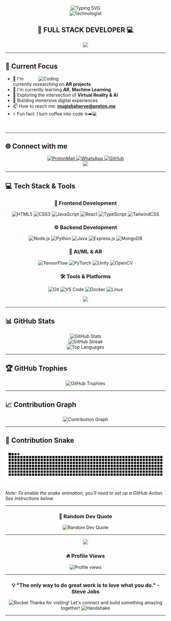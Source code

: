 <div align="center">
  <img src="https://readme-typing-svg.demolab.com?font=Fira+Code&size=32&duration=2800&pause=2000&color=A9FEF7&center=true&vCenter=true&width=940&lines=Hi+there+%F0%9F%91%8B%2C+I'm+Herve+Mugisha+IKIRENGA;Full+Stack+Developer+%7C+AR+Enthusiast+%7C+ML+Explorer" alt="Typing SVG" />
</div>

<div align="center">
  <img src="https://raw.githubusercontent.com/Tarikul-Islam-Anik/Animated-Fluent-Emojis/master/Emojis/People/Technologist.png" alt="Technologist" width="80" />
</div>

<div align="center">
  
## 🚀 FULL STACK DEVELOPER 💻

<img src="https://user-images.githubusercontent.com/74038190/212284100-561aa473-3905-4a80-b561-0d28506553ee.gif" width="700">

</div>

---

## 🔭 Current Focus

<img align="right" alt="Coding" width="400" src="https://user-images.githubusercontent.com/74038190/229223263-cf2e4b07-2615-4f87-9c38-e37600f8381a.gif">

- 🥽 I'm currently researching on **AR projects** 
- 🤖 I'm currently learning **AR, Machine Learning**
- 🧠 Exploring the intersection of **Virtual Reality & AI**
- 🎯 Building immersive digital experiences
- 📫 How to reach me: **mugishaherve@proton.me**
- ⚡ Fun fact: I turn coffee into code ☕➡️💻

<br clear="both">

---

## 🌐 Connect with me

<div align="center">

<a href="mailto:mugishaherve@proton.me">
  <img src="https://img.shields.io/badge/ProtonMail-8B89CC?style=for-the-badge&logo=protonmail&logoColor=white" alt="ProtonMail"/>
</a>
<a href="https://wa.me/+250793748136">
  <img src="https://img.shields.io/badge/WhatsApp-25D366?style=for-the-badge&logo=whatsapp&logoColor=white" alt="WhatsApp"/>
</a>
<a href="https://github.com/HCODE-Collab">
  <img src="https://img.shields.io/badge/GitHub-100000?style=for-the-badge&logo=github&logoColor=white" alt="GitHub"/>
</a>

</div>

<div align="center">
  <img src="https://user-images.githubusercontent.com/74038190/212284087-bbe7e430-757e-4901-90bf-4cd2ce3e1852.gif" width="100">
</div>

---

## 💻 Tech Stack & Tools

<div align="center">

### 🎨 Frontend Development
![HTML5](https://img.shields.io/badge/HTML5-E34F26?style=for-the-badge&logo=html5&logoColor=white)
![CSS3](https://img.shields.io/badge/CSS3-1572B6?style=for-the-badge&logo=css3&logoColor=white)
![JavaScript](https://img.shields.io/badge/JavaScript-F7DF1E?style=for-the-badge&logo=javascript&logoColor=black)
![React](https://img.shields.io/badge/React-20232A?style=for-the-badge&logo=react&logoColor=61DAFB)
![TypeScript](https://img.shields.io/badge/TypeScript-007ACC?style=for-the-badge&logo=typescript&logoColor=white)
![TailwindCSS](https://img.shields.io/badge/Tailwind_CSS-38B2AC?style=for-the-badge&logo=tailwind-css&logoColor=white)

### ⚙️ Backend Development
![Node.js](https://img.shields.io/badge/Node.js-43853D?style=for-the-badge&logo=node.js&logoColor=white)
![Python](https://img.shields.io/badge/Python-3776AB?style=for-the-badge&logo=python&logoColor=white)
![Java](https://img.shields.io/badge/Java-ED8B00?style=for-the-badge&logo=openjdk&logoColor=white)
![Express.js](https://img.shields.io/badge/Express.js-404D59?style=for-the-badge)
![MongoDB](https://img.shields.io/badge/MongoDB-4EA94B?style=for-the-badge&logo=mongodb&logoColor=white)

### 🤖 AI/ML & AR
![TensorFlow](https://img.shields.io/badge/TensorFlow-FF6F00?style=for-the-badge&logo=tensorflow&logoColor=white)
![PyTorch](https://img.shields.io/badge/PyTorch-EE4C2C?style=for-the-badge&logo=pytorch&logoColor=white)
![Unity](https://img.shields.io/badge/Unity-100000?style=for-the-badge&logo=unity&logoColor=white)
![OpenCV](https://img.shields.io/badge/OpenCV-27338e?style=for-the-badge&logo=OpenCV&logoColor=white)

### 🛠️ Tools & Platforms
![Git](https://img.shields.io/badge/GIT-E44C30?style=for-the-badge&logo=git&logoColor=white)
![VS Code](https://img.shields.io/badge/VS_Code-0078D4?style=for-the-badge&logo=visual%20studio%20code&logoColor=white)
![Docker](https://img.shields.io/badge/Docker-2CA5E0?style=for-the-badge&logo=docker&logoColor=white)
![Linux](https://img.shields.io/badge/Linux-FCC624?style=for-the-badge&logo=linux&logoColor=black)

</div>

<div align="center">
  <img src="https://user-images.githubusercontent.com/74038190/212284115-f47e185f-9b87-43c1-b10e-06e43b4e1e49.gif" width="400">
</div>

---

## 📊 GitHub Stats

<div align="center">
  <img src="https://github-readme-stats.vercel.app/api?username=HCODE-Collab&show_icons=true&theme=tokyonight&hide_border=true&bg_color=0D1117&title_color=a9fef7&icon_color=a9fef7&text_color=c9d1d9" alt="GitHub Stats" />
</div>

<div align="center">
  <img src="https://github-readme-streak-stats.herokuapp.com/?user=HCODE-Collab&theme=tokyonight&hide_border=true&background=0D1117&stroke=a9fef7&ring=a9fef7&fire=a9fef7&currStreakLabel=a9fef7" alt="GitHub Streak" />
</div>

<div align="center">
  <img src="https://github-readme-stats.vercel.app/api/top-langs/?username=HCODE-Collab&layout=compact&theme=tokyonight&hide_border=true&bg_color=0D1117&title_color=a9fef7&text_color=c9d1d9" alt="Top Languages" />
</div>

---

## 🏆 GitHub Trophies

<div align="center">
  <img src="https://github-profile-trophy.vercel.app/?username=HCODE-Collab&theme=tokyonight&no-frame=true&no-bg=true&row=1&column=7" alt="GitHub Trophies" />
</div>

---

## 📈 Contribution Graph

<div align="center">
  <img src="https://github-readme-activity-graph.vercel.app/graph?username=HCODE-Collab&theme=tokyo-night&hide_border=true&bg_color=0D1117&color=a9fef7&line=a9fef7&point=ffffff" alt="Contribution Graph" />
</div>

---

## 🐍 Contribution Snake

<div align="center">
  <img src="https://raw.githubusercontent.com/HCODE-Collab/HCODE-Collab/output/github-contribution-grid-snake-dark.svg" alt="Snake animation" />
</div>

*Note: To enable the snake animation, you'll need to set up a GitHub Action. See instructions below.*

---

<div align="center">
  
### 💭 Random Dev Quote

<img src="https://quotes-github-readme.vercel.app/api?type=horizontal&theme=tokyonight" alt="Random Dev Quote" />

</div>

---

<div align="center">
  <img src="https://user-images.githubusercontent.com/74038190/212284158-e840e285-664b-44d7-b79b-e264b5e54825.gif" width="400">
  
  ### 🔥 Profile Views
  
  <img src="https://komarev.com/ghpvc/?username=HCODE-Collab&color=a9fef7&style=for-the-badge&label=Profile+Views" alt="Profile views" />
  
</div>

---

<div align="center">
  
### 💡 "The only way to do great work is to love what you do." - Steve Jobs

<img src="https://raw.githubusercontent.com/Tarikul-Islam-Anik/Animated-Fluent-Emojis/master/Emojis/Travel%20and%20places/Rocket.png" alt="Rocket" width="25" /> Thanks for visiting! Let's connect and build something amazing together! <img src="https://raw.githubusercontent.com/Tarikul-Islam-Anik/Animated-Fluent-Emojis/master/Emojis/Hand%20gestures/Handshake.png" alt="Handshake" width="25" />

</div>

---
